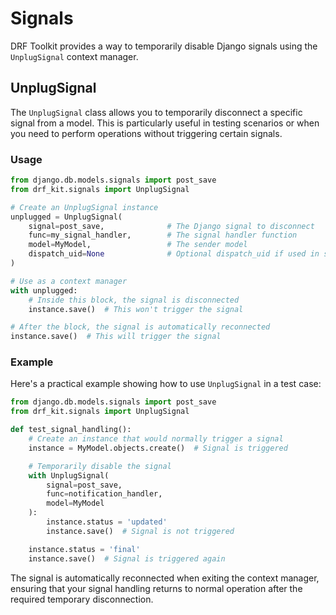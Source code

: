 # Signals

DRF Toolkit provides a way to temporarily disable Django signals using the `UnplugSignal` context manager.

## UnplugSignal

The `UnplugSignal` class allows you to temporarily disconnect a specific signal from a model. This is particularly useful in testing scenarios or when you need to perform operations without triggering certain signals.

### Usage

```python
from django.db.models.signals import post_save
from drf_kit.signals import UnplugSignal

# Create an UnplugSignal instance
unplugged = UnplugSignal(
    signal=post_save,              # The Django signal to disconnect
    func=my_signal_handler,        # The signal handler function
    model=MyModel,                 # The sender model
    dispatch_uid=None              # Optional dispatch_uid if used in signal connection
)

# Use as a context manager
with unplugged:
    # Inside this block, the signal is disconnected
    instance.save()  # This won't trigger the signal

# After the block, the signal is automatically reconnected
instance.save()  # This will trigger the signal
```

### Example

Here's a practical example showing how to use `UnplugSignal` in a test case:

```python
from django.db.models.signals import post_save
from drf_kit.signals import UnplugSignal

def test_signal_handling():
    # Create an instance that would normally trigger a signal
    instance = MyModel.objects.create()  # Signal is triggered

    # Temporarily disable the signal
    with UnplugSignal(
        signal=post_save,
        func=notification_handler,
        model=MyModel
    ):
        instance.status = 'updated'
        instance.save()  # Signal is not triggered

    instance.status = 'final'
    instance.save()  # Signal is triggered again
```

The signal is automatically reconnected when exiting the context manager, ensuring that your signal handling returns to normal operation after the required temporary disconnection.
